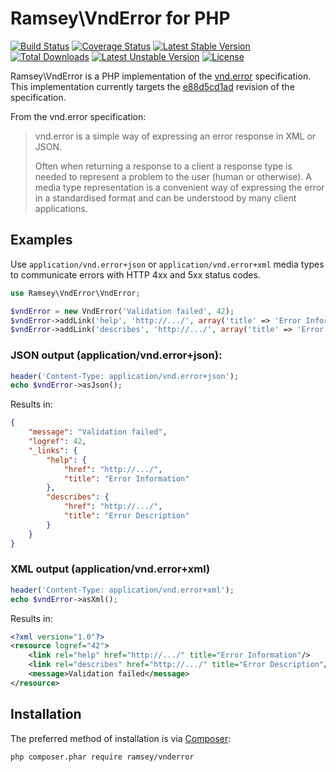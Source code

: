 # Ramsey\VndError for PHP

[![Build Status](https://travis-ci.org/ramsey/vnderror.svg?branch=master)](https://travis-ci.org/ramsey/vnderror)
[![Coverage Status](https://coveralls.io/repos/ramsey/vnderror/badge.svg?branch=master)](https://coveralls.io/r/ramsey/vnderror)
[![Latest Stable Version](https://poser.pugx.org/ramsey/vnderror/v/stable.svg)](https://packagist.org/packages/ramsey/vnderror)
[![Total Downloads](https://poser.pugx.org/ramsey/vnderror/downloads.svg)](https://packagist.org/packages/ramsey/vnderror)
[![Latest Unstable Version](https://poser.pugx.org/ramsey/vnderror/v/unstable.svg)](https://packagist.org/packages/ramsey/vnderror)
[![License](https://poser.pugx.org/ramsey/vnderror/license.svg)](https://packagist.org/packages/ramsey/vnderror)

Ramsey\VndError is a PHP implementation of the [vnd.error][] specification.
This implementation currently targets the [e88d5cd1ad][] revision of the
specification.

From the vnd.error specification:

> vnd.error is a simple way of expressing an error response in XML or JSON.
>
> Often when returning a response to a client a response type is needed to
> represent a problem to the user (human or otherwise). A media type
> representation is a convenient way of expressing the error in a standardised
> format and can be understood by many client applications.

## Examples

Use `application/vnd.error+json` or `application/vnd.error+xml` media types
to communicate errors with HTTP 4xx and 5xx status codes.

```php
use Ramsey\VndError\VndError;

$vndError = new VndError('Validation failed', 42);
$vndError->addLink('help', 'http://.../', array('title' => 'Error Information'));
$vndError->addLink('describes', 'http://.../', array('title' => 'Error Description'));
```

### JSON output (application/vnd.error+json):

```php
header('Content-Type: application/vnd.error+json');
echo $vndError->asJson();
```

Results in:

```json
{
    "message": "Validation failed",
    "logref": 42,
    "_links": {
        "help": {
            "href": "http://.../",
            "title": "Error Information"
        },
        "describes": {
            "href": "http://.../",
            "title": "Error Description"
        }
    }
}
```

### XML output (application/vnd.error+xml)

```php
header('Content-Type: application/vnd.error+xml');
echo $vndError->asXml();
```

Results in:

```xml
<?xml version="1.0"?>
<resource logref="42">
    <link rel="help" href="http://.../" title="Error Information"/>
    <link rel="describes" href="http://.../" title="Error Description"/>
    <message>Validation failed</message>
</resource>
```

## Installation

The preferred method of installation is via [Composer][]:

```bash
php composer.phar require ramsey/vnderror
```


[vnd.error]: https://github.com/blongden/vnd.error
[e88d5cd1ad]: https://github.com/blongden/vnd.error/blob/e88d5cd1ad467b653573471f0c859428bddaece8/README.md
[composer]: https://getcomposer.org/
